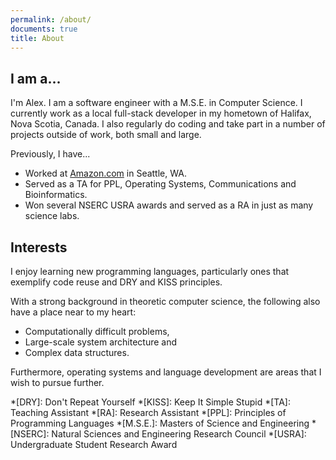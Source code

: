 ```yaml
---
permalink: /about/
documents: true
title: About
---
```


## I am a...

I'm Alex. I am a software engineer with a M.S.E. in Computer Science. I currently work as a local full-stack developer in my hometown of Halifax, Nova Scotia, Canada. I also regularly do coding and take part in a number of projects outside of work, both small and large.

Previously, I have...

  - Worked at [Amazon.com](https://amazon.com) in Seattle, WA.
  - Served as a TA for PPL, Operating Systems, Communications and Bioinformatics.
  - Won several NSERC USRA awards and served as a RA in just as many science labs.

## Interests

I enjoy learning new programming languages, particularly ones that exemplify code reuse and DRY and KISS principles.

With a strong background in theoretic computer science, the following also have a place near to my heart:

  - Computationally difficult problems,
  - Large-scale system architecture and
  - Complex data structures.

Furthermore, operating systems and language development are areas that I wish to pursue further.

*[DRY]: Don't Repeat Yourself
*[KISS]: Keep It Simple Stupid
*[TA]: Teaching Assistant
*[RA]: Research Assistant
*[PPL]: Principles of Programming Languages
*[M.S.E.]: Masters of Science and Engineering
*[NSERC]: Natural Sciences and Engineering Research Council
*[USRA]: Undergraduate Student Research Award